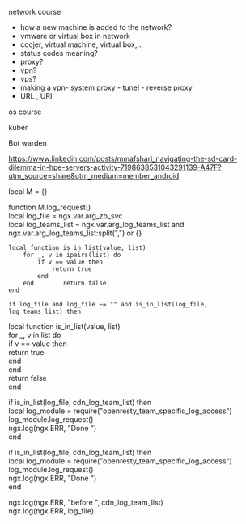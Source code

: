 network course
- how a new machine is added to the network? 
- vmware or virtual box in network
- cocjer, virtual machine, virtual box,...
- status codes meaning? 
- proxy?
- vpn?
- vps?
- making a vpn- system proxy - tunel - reverse proxy
- URL , URI

os course

kuber

Bot warden

https://www.linkedin.com/posts/mmafshari_navigating-the-sd-card-dilemma-in-hpe-servers-activity-7198638531043291139-A47F?utm_source=share&utm_medium=member_android




local M = {}  
  
function M.log_request()  
    local log_file = ngx.var.arg_zb_svc  
    local log_teams_list = ngx.var.arg_log_teams_list and ngx.var.arg_log_teams_list:split(",") or {}  
  
    local function is_in_list(value, list)  
        for _, v in ipairs(list) do  
            if v == value then  
                return true  
            end  
        end        return false  
    end  
  
    if log_file and log_file ~= "" and is_in_list(log_file, log_teams_list) then



local function is_in_list(value, list)  
     for _, v in list do  
         if v == value then  
             return true  
         end  
     end  
     return false  
end












if is_in_list(log_file, cdn_log_team_list) then  
          local log_module = require("openresty_team_specific_log_access")  
          log_module.log_request()  
          ngx.log(ngx.ERR, "Done ")  
 end  
  
if is_in_list(log_file, cdn_log_team_list) then  
         local log_module = require("openresty_team_specific_log_access")  
         log_module.log_request()  
         ngx.log(ngx.ERR, "Done ")  
end


ngx.log(ngx.ERR, "before ", cdn_log_team_list)  
ngx.log(ngx.ERR, log_file)